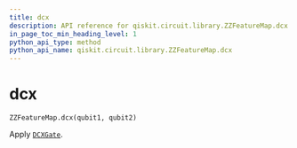 ```yaml
---
title: dcx
description: API reference for qiskit.circuit.library.ZZFeatureMap.dcx
in_page_toc_min_heading_level: 1
python_api_type: method
python_api_name: qiskit.circuit.library.ZZFeatureMap.dcx
---
```


# dcx

<span id="qiskit.circuit.library.ZZFeatureMap.dcx" />

`ZZFeatureMap.dcx(qubit1, qubit2)`

Apply [`DCXGate`](qiskit.circuit.library.DCXGate "qiskit.circuit.library.DCXGate").

